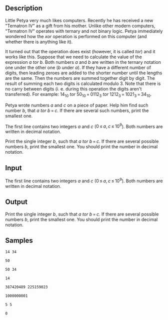 ## Description

<div><p>Little Petya very much likes computers. Recently he has received a new "Ternatron IV" as a gift from his mother. Unlike other modern computers, "Ternatron IV" operates with ternary and not binary logic. Petya immediately wondered how the <span class="tex-span"><i>xor</i></span> operation is performed on this computer (and whether there is anything like it).</p><p>It turned out that the operation does exist (however, it is called <span class="tex-span"><i>tor</i></span>) and it works like this. Suppose that we need to calculate the value of the expression <span class="tex-span"><i>a</i> <i>tor</i> <i>b</i></span>. Both numbers <span class="tex-span"><i>a</i></span> and <span class="tex-span"><i>b</i></span> are written in the ternary notation one under the other one (<span class="tex-span"><i>b</i></span> under <span class="tex-span"><i>a</i></span>). If they have a different number of digits, then leading zeroes are added to the shorter number until the lengths are the same. Then the numbers are summed together digit by digit. The result of summing each two digits is calculated modulo 3. Note that there is no carry between digits (i. e. during this operation the digits aren't transferred). For example: <span class="tex-span">14<sub class="lower-index">10</sub> <i>tor</i> 50<sub class="lower-index">10</sub> = 0112<sub class="lower-index">3</sub> <i>tor</i> 1212<sub class="lower-index">3</sub> = 1021<sub class="lower-index">3</sub> = 34<sub class="lower-index">10</sub></span>.</p><p>Petya wrote numbers <span class="tex-span"><i>a</i></span> and <span class="tex-span"><i>c</i></span> on a piece of paper. Help him find such number <span class="tex-span"><i>b</i></span>, that <span class="tex-span"><i>a</i> <i>tor</i> <i>b</i> = <i>c</i></span>. If there are several such numbers, print the smallest one.</p></div><div class="input-specification"><p>The first line contains two integers <span class="tex-span"><i>a</i></span> and <span class="tex-span"><i>c</i></span> (<span class="tex-span">0 ≤ <i>a</i>, <i>c</i> ≤ 10<sup class="upper-index">9</sup></span>). Both numbers are written in decimal notation.</p></div><div class="output-specification"><p>Print the single integer <span class="tex-span"><i>b</i></span>, such that <span class="tex-span"><i>a</i> <i>tor</i> <i>b</i> = <i>c</i></span>. If there are several possible numbers <span class="tex-span"><i>b</i></span>, print the smallest one. You should print the number in decimal notation.</p></div>


## Input

<p>The first line contains two integers <span class="tex-span"><i>a</i></span> and <span class="tex-span"><i>c</i></span> (<span class="tex-span">0 ≤ <i>a</i>, <i>c</i> ≤ 10<sup class="upper-index">9</sup></span>). Both numbers are written in decimal notation.</p>


## Output

<p>Print the single integer <span class="tex-span"><i>b</i></span>, such that <span class="tex-span"><i>a</i> <i>tor</i> <i>b</i> = <i>c</i></span>. If there are several possible numbers <span class="tex-span"><i>b</i></span>, print the smallest one. You should print the number in decimal notation.</p>


## Samples

```input1
14 34

```

```output1
50

```






```input2
50 34

```

```output2
14

```






```input3
387420489 225159023

```

```output3
1000000001

```






```input4
5 5

```

```output4
0

```




